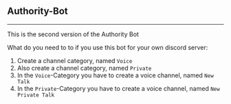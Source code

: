 ## Authority-Bot

---

This is the second version of the Authority Bot

What do you need to to if you use this bot for your own discord server:

1. Create a channel category, named `Voice`
2. Also create a channel category, named `Private`
3. In the `Voice`-Category you have to create a voice channel, named `New Talk`
4. In the `Private`-Category you have to create a voice channel, named `New Private Talk`